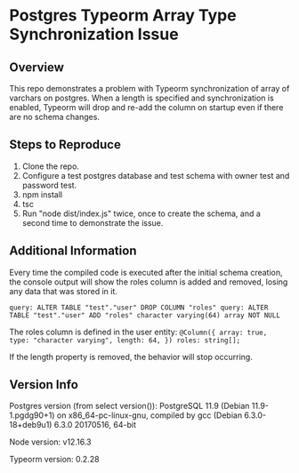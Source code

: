 # Postgres Typeorm Array Type Synchronization Issue

## Overview
This repo demonstrates a problem with Typeorm synchronization of array of varchars on postgres. When a length is specified and synchronization is enabled, Typeorm will drop and re-add the column on startup even if there are no schema changes. 

## Steps to Reproduce
1. Clone the repo.
2. Configure a test postgres database and test schema with owner test and password test.
3. npm install
4. tsc
5. Run "node dist/index.js" twice, once to create the schema, and a second time to demonstrate the issue.

## Additional Information
Every time the compiled code is executed after the initial schema creation, the console output will show the roles column is added and removed, losing any data that was stored in it.

`
query: ALTER TABLE "test"."user" DROP COLUMN "roles"
query: ALTER TABLE "test"."user" ADD "roles" character varying(64) array NOT NULL
`

The roles column is defined in the user entity: 
`
  @Column({
    array: true,
    type: "character varying",
    length: 64,
  })
  roles: string[];
`

If the length property is removed, the behavior will stop occurring. 

## Version Info
Postgres version (from select version()): 
PostgreSQL 11.9 (Debian 11.9-1.pgdg90+1) on x86_64-pc-linux-gnu, compiled by gcc (Debian 6.3.0-18+deb9u1) 6.3.0 20170516, 64-bit

Node version:
v12.16.3

Typeorm version:
0.2.28